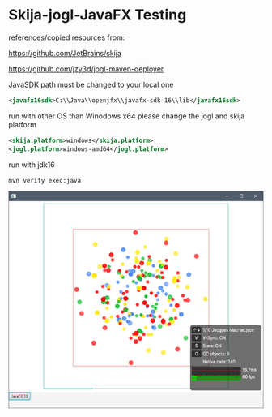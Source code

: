 # Skija-jogl-JavaFX Testing


references/copied resources from:

https://github.com/JetBrains/skija

https://github.com/jzy3d/jogl-maven-deployer


JavaSDK path must be changed to your local one

```xml
<javafx16sdk>C:\\Java\\openjfx\\javafx-sdk-16\\lib</javafx16sdk>
```

run with other OS than Winodows x64 please change the jogl and skija platform

```xml
<skija.platform>windows</skija.platform>
<jogl.platform>windows-amd64</jogl.platform>
```

run with jdk16

```console
mvn verify exec:java
```

![Demo](jogl-skia.png "Demo")